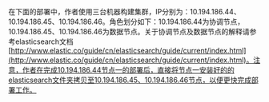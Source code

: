 在下面的部署中，作者使用三台机器构建集群，IP分别为：10.194.186.44、10.194.186.45、10.194.186.46。角色划分如下：10.194.186.44为协调节点，10.194.186.45、10.194.186.46为数据节点。关于协调节点及数据节点的解释请参考elasticsearch文档[http://www.elastic.co/guide/cn/elasticsearch/guide/current/index.html](http://www.elastic.co/guide/cn/elasticsearch/guide/current/index.html)。注意，作者在完成10.194.186.44节点一的部署后，直接将节点一安装好的的elasticsearch文件夹拷贝至10.194.186.45、10.194.186.46节点，以便更快完成部署工作。

